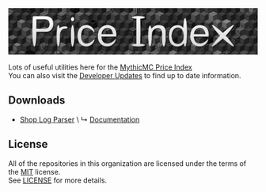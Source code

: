 <a href="https://xnserver.xyz">
  <img src="https://github.com/Price-Index/.github/blob/main/assets/banner.png" alt="drawing" style="max-width: 100%; height: auto;">
</a>

Lots of useful utilities here for the [MythicMC Price Index](https://xnserver.xyz) \
You can also visit the [Developer Updates](https://github.com/Price-Index/.github/blob/main/profile/UPDATES.md) to find up to date information.

## Downloads
- [Shop Log Parser]([https://github.com/Price-Index/Shop-Log-Parser](https://github.com/Price-Index/Shop-Log-Parser/releases)) \
  ↳ [Documentation](https://github.com/Price-Index/Shop-Log-Parser/blob/master/docs/SHOPLOGPARSER.md)

## License
All of the repositories in this organization are licensed under the terms of the [MIT](https://choosealicense.com/licenses/mit/) license. \
See [LICENSE](/LICENSE) for more details.
